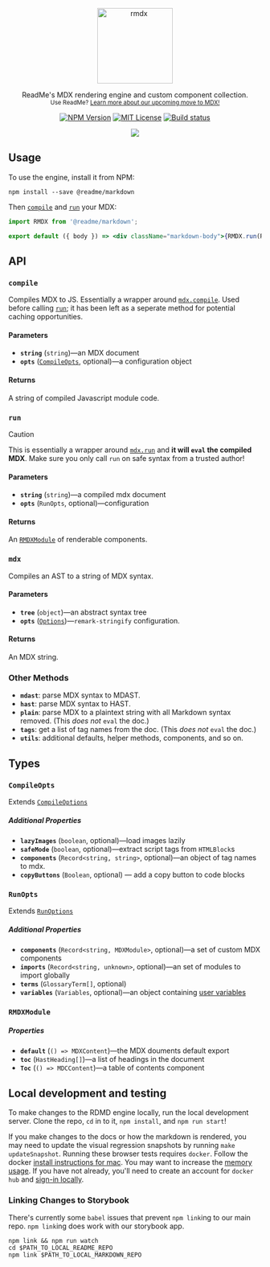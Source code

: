 <p align="center">
  <a href="https://npm.im/@readme/markdown">
    <img src="https://owlbertsio-resized.s3.amazonaws.com/Reading.psd.full.png" width="150" alt="rmdx" />
  </a>
</p>

<p align="center">
  ReadMe's MDX rendering engine and custom component collection.<br />
  <sub>
    Use ReadMe? <a href="https://docs.readme.com/rdmd/page/mdx-engine">Learn more about our upcoming move to MDX!</a>
  </sub>
</p>

<p align="center">
  <a href="https://npm.im/@readme/markdown"><img src="https://img.shields.io/npm/v/@readme/markdown?style=for-the-badge" alt="NPM Version" /></a>
  <a href="https://npm.im/@readme/markdown"><img src="https://img.shields.io/npm/l/@readme/markdown?style=for-the-badge" alt="MIT License" /></a>
  <a href="https://github.com/readmeio/markdown"><img src="https://img.shields.io/github/actions/workflow/status/readmeio/markdown/ci.yml?branch=main&style=for-the-badge" alt="Build status" /></a>
</p>

<p align="center">
  <a href="https://readme.com"><img src="https://raw.githubusercontent.com/readmeio/.github/main/oss-badge.svg" /></a>
</p>

## Usage

To use the engine, install it from NPM:

```
npm install --save @readme/markdown
```

Then [`compile`](#compile) and [`run`](#run) your MDX:

```jsx
import RMDX from '@readme/markdown';

export default ({ body }) => <div className="markdown-body">{RMDX.run(RMDX.compile(body))}</div>;
```

## API

### `compile`

Compiles MDX to JS. Essentially a wrapper around [`mdx.compile`](https://mdxjs.com/packages/mdx/#compilefile-options). Used before calling [`run`](#run); it has been left as a seperate method for potential caching opportunities.

#### Parameters

- **`string`** (`string`)—an MDX document
- **`opts`** ([`CompileOpts`](#compileopts), optional)—a configuration object

#### Returns

A string of compiled Javascript module code.

### `run`

> [!CAUTION]
> This is essentially a wrapper around [`mdx.run`](https://mdxjs.com/packages/mdx/#runcode-options) and **it will `eval` the compiled MDX**. Make sure you only call `run` on safe syntax from a trusted author!

#### Parameters

- **`string`** (`string`)—a compiled mdx document
- **`opts`** (`RunOpts`, optional)—configuration

#### Returns

An [`RMDXModule`](#rmdxmodule) of renderable components.

### `mdx`

Compiles an AST to a string of MDX syntax.

#### Parameters

- **`tree`** (`object`)—an abstract syntax tree
- **`opts`** ([`Options`](https://github.com/remarkjs/remark/tree/main/packages/remark-stringify#options '`remark-stringify` Options type'))—`remark-stringify` configuration.

#### Returns

An MDX string.

### Other Methods

- **`mdast`**: parse MDX syntax to MDAST.
- **`hast`**: parse MDX syntax to HAST.
- **`plain`**: parse MDX to a plaintext string with all Markdown syntax removed. (This _does not_ `eval` the doc.)
- **`tags`**: get a list of tag names from the doc. (This _does not_ `eval` the doc.)
- **`utils`**: additional defaults, helper methods, components, and so on.

## Types

### `CompileOpts`

Extends [`CompileOptions`](https://mdxjs.com/packages/mdx/#compileoptions)

##### Additional Properties

- **`lazyImages`** (`boolean`, optional)—load images lazily
- **`safeMode`** (`boolean`, optional)—extract script tags from `HTMLBlock`s
- **`components`** (`Record<string, string>`, optional)—an object of tag names to mdx.
- **`copyButtons`** (`Boolean`, optional) — add a copy button to code blocks

### `RunOpts`

Extends [`RunOptions`](https://mdxjs.com/packages/mdx/#runoptions)

##### Additional Properties

- **`components`** (`Record<string, MDXModule>`, optional)—a set of custom MDX components
- **`imports`** (`Record<string, unknown>`, optional)—an set of modules to import globally
- **`terms`** (`GlossaryTerm[]`, optional)
- **`variables`** (`Variables`, optional)—an object containing [user variables](https://github.com/readmeio/variable)

### `RMDXModule`

##### Properties

- **`default`** (`() => MDXContent`)—the MDX douments default export
- **`toc`** (`HastHeading[]`)—a list of headings in the document
- **`Toc`** (`() => MDCContent`)—a table of contents component

## Local development and testing

To make changes to the RDMD engine locally, run the local development server. Clone the repo, `cd` in to it, `npm install`, and `npm run start`!

If you make changes to the docs or how the markdown is rendered, you may need to update the visual regression snapshots by running `make updateSnapshot`. Running these browser tests requires `docker`. Follow the docker [install instructions for mac](https://docs.docker.com/docker-for-mac/install/). You may want to increase the [memory usage](https://docs.docker.com/docker-for-mac/#resources). If you have not already, you'll need to create an account for `docker hub` and [sign-in locally](https://docs.docker.com/docker-for-mac/#docker-hub).

### Linking Changes to Storybook

There's currently some `babel` issues that prevent `npm link`ing to our main repo. `npm link`ing does work with our storybook app.

```
npm link && npm run watch
cd $PATH_TO_LOCAL_README_REPO
npm link $PATH_TO_LOCAL_MARKDOWN_REPO
```
